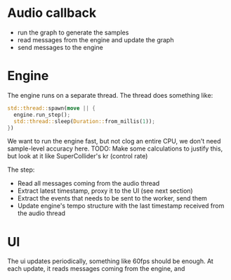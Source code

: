 # Audio callback
- run the graph to generate the samples
- read messages from the engine and update the graph
- send messages to the engine

# Engine
The engine runs on a separate thread.
The thread does something like:
```rust
std::thread::spawn(move || {
  engine.run_step();
  std::thread::sleep(Duration::from_millis(1));
})
```

We want to run the engine fast, but not clog an entire CPU, we don't need sample-level accuracy here.
TODO: Make some calculations to justify this, but look at it like SuperCollider's kr (control rate)

The step:
- Read all messages coming from the audio thread
- Extract latest timestamp, proxy it to the UI (see next section)
- Extract the events that needs to be sent to the worker, send them
- Update engine's tempo structure with the last timestamp received from the audio thread

# UI
The ui updates periodically, something like 60fps should be enough.
At each update, it reads messages coming from the engine, and
